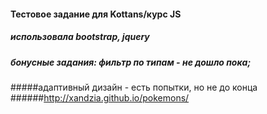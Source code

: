 #### Тестовое задание для Kottans/курс JS
##### использовала bootstrap, jquery
##### бонусные задания: фильтр по типам - не дошло пока; 
#####адаптивный дизайн - есть попытки, но не до конца
######http://xandzia.github.io/pokemons/
